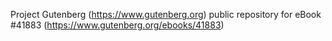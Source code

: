 Project Gutenberg (https://www.gutenberg.org) public repository for eBook #41883 (https://www.gutenberg.org/ebooks/41883)

